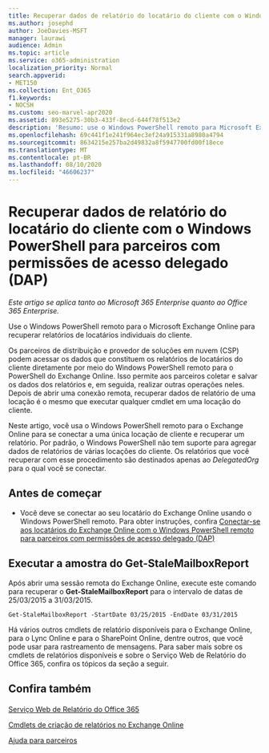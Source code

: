 ```yaml
---
title: Recuperar dados de relatório do locatário do cliente com o Windows PowerShell para parceiros DAP
ms.author: josephd
author: JoeDavies-MSFT
manager: laurawi
audience: Admin
ms.topic: article
ms.service: o365-administration
localization_priority: Normal
search.appverid:
- MET150
ms.collection: Ent_O365
f1.keywords:
- NOCSH
ms.custom: seo-marvel-apr2020
ms.assetid: 893e5275-30b3-433f-8ecd-644f78f513e2
description: 'Resumo: use o Windows PowerShell remoto para Microsoft Exchange Online para recuperar os relatórios de locatários individuais do cliente.'
ms.openlocfilehash: 69c441f1e241f964ec3ef24a915331a8980a4794
ms.sourcegitcommit: 8634215e257ba2d49832a8f5947700fd00f18ece
ms.translationtype: MT
ms.contentlocale: pt-BR
ms.lasthandoff: 08/10/2020
ms.locfileid: "46606237"
---
```

# <a name="retrieve-customer-tenant-reporting-data-with-windows-powershell-for-delegated-access-permissions-dap-partners"></a>Recuperar dados de relatório do locatário do cliente com o Windows PowerShell para parceiros com permissões de acesso delegado (DAP)

*Este artigo se aplica tanto ao Microsoft 365 Enterprise quanto ao Office 365 Enterprise.*

Use o Windows PowerShell remoto para o Microsoft Exchange Online para recuperar relatórios de locatários individuais do cliente.
  
Os parceiros de distribuição e provedor de soluções em nuvem (CSP) podem acessar os dados que constituem os relatórios de locatários do cliente diretamente por meio do Windows PowerShell remoto para o PowerShell do Exchange Online. Isso permite aos parceiros coletar e salvar os dados dos relatórios e, em seguida, realizar outras operações neles. Depois de abrir uma conexão remota, recuperar dados de relatório de uma locação é o mesmo que executar qualquer cmdlet em uma locação do cliente.
  
Neste artigo, você usa o Windows PowerShell remoto para o Exchange Online para se conectar a uma única locação de cliente e recuperar um relatório. Por padrão, o Windows PowerShell não tem suporte para agregar dados de relatórios de várias locações do cliente. Os relatórios que você recuperar com esse procedimento são destinados apenas ao  _DelegatedOrg_ para o qual você se conectar.
  
 
## <a name="before-you-begin"></a>Antes de começar

- Você deve se conectar ao seu locatário do Exchange Online usando o Windows PowerShell remoto. Para obter instruções, confira [Conectar-se aos locatários do Exchange Online com o Windows PowerShell remoto para parceiros com permissões de acesso delegado (DAP)](connect-to-exchange-online-tenants-with-remote-windows-powershell-for-delegated.md)
    
## <a name="run-the-get-stalemailboxreport-sample"></a>Executar a amostra do Get-StaleMailboxReport

Após abrir uma sessão remota do Exchange Online, execute este comando para recuperar o **Get-StaleMailboxReport** para o intervalo de datas de 25/03/2015 a 31/03/2015.
  
```
Get-StaleMailboxReport -StartDate 03/25/2015 -EndDate 03/31/2015
```

Há vários outros cmdlets de relatório disponíveis para o Exchange Online, para o Lync Online e para o SharePoint Online, dentre outros, que você pode usar para rastreamento de mensagens. Para saber mais sobre os cmdlets de relatórios disponíveis e sobre o Serviço Web de Relatório do Office 365, confira os tópicos da seção a seguir.
  
## <a name="see-also"></a>Confira também

#### 

[Serviço Web de Relatório do Office 365](https://go.microsoft.com/fwlink/p/?LinkId=532777)
  
[Cmdlets de criação de relatórios no Exchange Online](https://go.microsoft.com/fwlink/p/?LinkId=526430)
  
[Ajuda para parceiros](https://go.microsoft.com/fwlink/p/?LinkID=533477)

